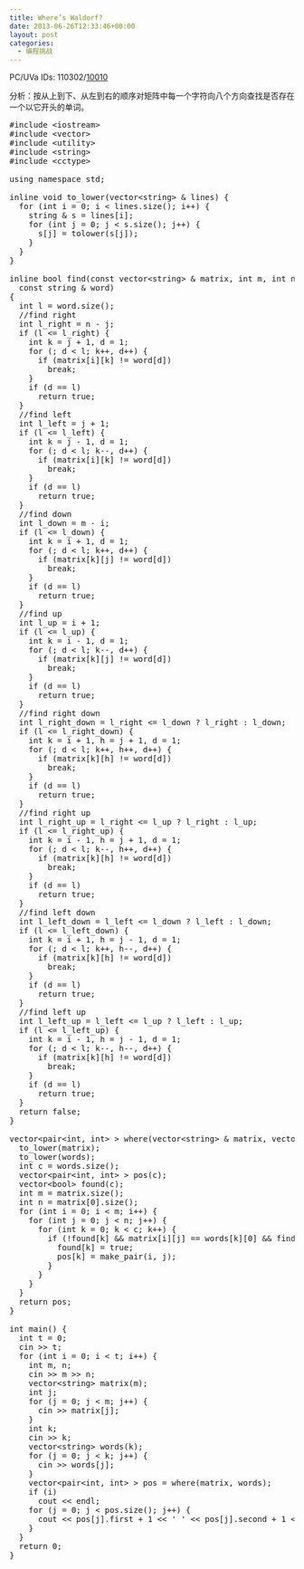 ```yaml
---
title: Where’s Waldorf?
date: 2013-06-26T12:33:46+00:00
layout: post
categories:
  - 编程挑战
---
```

PC/UVa IDs: 110302/<a href="http://uva.onlinejudge.org/index.php?option=com_onlinejudge&#038;Itemid=8&#038;page=show_problem&#038;problem=951" target="_blank">10010</a>

分析：按从上到下、从左到右的顺序对矩阵中每一个字符向八个方向查找是否存在一个以它开头的单词。<!--more-->

<pre class="brush: cpp; title: ; notranslate" title="">#include &lt;iostream&gt;
#include &lt;vector&gt;
#include &lt;utility&gt;
#include &lt;string&gt;
#include &lt;cctype&gt;

using namespace std;

inline void to_lower(vector&lt;string&gt; & lines) {
  for (int i = 0; i &lt; lines.size(); i++) {
    string & s = lines[i];
    for (int j = 0; j &lt; s.size(); j++) {
      s[j] = tolower(s[j]);
    }
  }
}

inline bool find(const vector&lt;string&gt; & matrix, int m, int n, int i, int j,
  const string & word)
{
  int l = word.size();
  //find right
  int l_right = n - j;
  if (l &lt;= l_right) {
    int k = j + 1, d = 1;
    for (; d &lt; l; k++, d++) {
      if (matrix[i][k] != word[d])
        break;
    }
    if (d == l)
      return true;
  }
  //find left
  int l_left = j + 1;
  if (l &lt;= l_left) {
    int k = j - 1, d = 1;
    for (; d &lt; l; k--, d++) {
      if (matrix[i][k] != word[d])
        break;
    }
    if (d == l)
      return true;
  }
  //find down
  int l_down = m - i;
  if (l &lt;= l_down) {
    int k = i + 1, d = 1;
    for (; d &lt; l; k++, d++) {
      if (matrix[k][j] != word[d])
        break;
    }
    if (d == l)
      return true;
  }
  //find up
  int l_up = i + 1;
  if (l &lt;= l_up) {
    int k = i - 1, d = 1;
    for (; d &lt; l; k--, d++) {
      if (matrix[k][j] != word[d])
        break;
    }
    if (d == l)
      return true;
  }
  //find right down
  int l_right_down = l_right &lt;= l_down ? l_right : l_down;
  if (l &lt;= l_right_down) {
    int k = i + 1, h = j + 1, d = 1;
    for (; d &lt; l; k++, h++, d++) {
      if (matrix[k][h] != word[d])
        break;
    }
    if (d == l)
      return true;
  }
  //find right up
  int l_right_up = l_right &lt;= l_up ? l_right : l_up;
  if (l &lt;= l_right_up) {
    int k = i - 1, h = j + 1, d = 1;
    for (; d &lt; l; k--, h++, d++) {
      if (matrix[k][h] != word[d])
        break;
    }
    if (d == l)
      return true;
  }
  //find left down
  int l_left_down = l_left &lt;= l_down ? l_left : l_down;
  if (l &lt;= l_left_down) {
    int k = i + 1, h = j - 1, d = 1;
    for (; d &lt; l; k++, h--, d++) {
      if (matrix[k][h] != word[d])
        break;
    }
    if (d == l)
      return true;
  }
  //find left up
  int l_left_up = l_left &lt;= l_up ? l_left : l_up;
  if (l &lt;= l_left_up) {
    int k = i - 1, h = j - 1, d = 1;
    for (; d &lt; l; k--, h--, d++) {
      if (matrix[k][h] != word[d])
        break;
    }
    if (d == l)
      return true;
  }
  return false;
}

vector&lt;pair&lt;int, int&gt; &gt; where(vector&lt;string&gt; & matrix, vector&lt;string&gt; & words) {
  to_lower(matrix);
  to_lower(words);
  int c = words.size();
  vector&lt;pair&lt;int, int&gt; &gt; pos(c);
  vector&lt;bool&gt; found(c);
  int m = matrix.size();
  int n = matrix[0].size();
  for (int i = 0; i &lt; m; i++) {
    for (int j = 0; j &lt; n; j++) {
      for (int k = 0; k &lt; c; k++) {
        if (!found[k] && matrix[i][j] == words[k][0] && find(matrix, m, n, i, j, words[k])) {
          found[k] = true;
          pos[k] = make_pair(i, j);
        }
      }
    }
  }
  return pos;
}

int main() {
  int t = 0;
  cin &gt;&gt; t;
  for (int i = 0; i &lt; t; i++) {
    int m, n;
    cin &gt;&gt; m &gt;&gt; n;
    vector&lt;string&gt; matrix(m);
    int j;
    for (j = 0; j &lt; m; j++) {
      cin &gt;&gt; matrix[j];
    }
    int k;
    cin &gt;&gt; k;
    vector&lt;string&gt; words(k);
    for (j = 0; j &lt; k; j++) {
      cin &gt;&gt; words[j];
    }
    vector&lt;pair&lt;int, int&gt; &gt; pos = where(matrix, words);
    if (i)
      cout &lt;&lt; endl;
    for (j = 0; j &lt; pos.size(); j++) {
      cout &lt;&lt; pos[j].first + 1 &lt;&lt; ' ' &lt;&lt; pos[j].second + 1 &lt;&lt; endl;
    }
  }
  return 0;
}
</pre>

<div class="addtoany_share_save_container addtoany_content_bottom">
  <div class="a2a_kit a2a_kit_size_32 addtoany_list a2a_target" id="wpa2a_49">
    <a class="a2a_button_facebook" href="http://www.addtoany.com/add_to/facebook?linkurl=http%3A%2F%2Fkuangtong.me%2F2013%2F06%2F26%2Fwheres-waldorf%2F&linkname=Where%E2%80%99s%20Waldorf%3F" title="Facebook" rel="nofollow" target="_blank"></a><a class="a2a_button_twitter" href="http://www.addtoany.com/add_to/twitter?linkurl=http%3A%2F%2Fkuangtong.me%2F2013%2F06%2F26%2Fwheres-waldorf%2F&linkname=Where%E2%80%99s%20Waldorf%3F" title="Twitter" rel="nofollow" target="_blank"></a><a class="a2a_button_google_plus" href="http://www.addtoany.com/add_to/google_plus?linkurl=http%3A%2F%2Fkuangtong.me%2F2013%2F06%2F26%2Fwheres-waldorf%2F&linkname=Where%E2%80%99s%20Waldorf%3F" title="Google+" rel="nofollow" target="_blank"></a><a class="a2a_button_sina_weibo" href="http://www.addtoany.com/add_to/sina_weibo?linkurl=http%3A%2F%2Fkuangtong.me%2F2013%2F06%2F26%2Fwheres-waldorf%2F&linkname=Where%E2%80%99s%20Waldorf%3F" title="Sina Weibo" rel="nofollow" target="_blank"></a><a class="a2a_dd addtoany_share_save" href="https://www.addtoany.com/share_save"></a>
  </div>
</div>